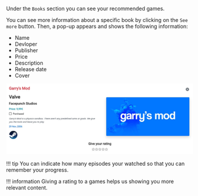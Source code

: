 Under the `Books` section you can see your recommended games.

You can see more information about a specific book by clicking on the `See more` button. Then, a pop-up appears and shows the following information:

- Name
- Devloper
- Publisher
- Price
- Description
- Release date
- Cover

![](../../assets/images/popup-games.jpg)

!!! tip
    You can indicate how many episodes your watched so that you can remember your progress.

!!! information
    Giving a rating to a games helps us showing you more relevant content.